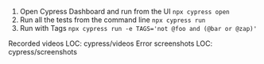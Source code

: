 1. Open Cypress Dashboard and run from the UI `npx cypress open`
2. Run all the tests from the command line `npx cypress run`
3. Run with Tags `npx cypress run -e TAGS='not @foo and (@bar or @zap)'`

Recorded videos LOC: cypress/videos
Error screenshots LOC: cypress/screenshots